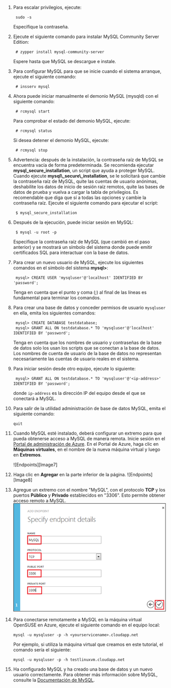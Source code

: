 
1. Para escalar privilegios, ejecute:

		sudo -s
	
	Especifique la contraseña.

2. Ejecute el siguiente comando para instalar MySQL Community Server Edition:

		# zypper install mysql-community-server

	Espere hasta que MySQL se descargue e instale.
3. Para configurar MySQL para que se inicie cuando el sistema arranque, ejecute el siguiente comando:

		# insserv mysql
4. Ahora puede iniciar manualmente el demonio MySQL (mysqld) con el siguiente comando:

		# rcmysql start

	Para comprobar el estado del demonio MySQL, ejecute:

		# rcmysql status

	Si desea detener el demonio MySQL, ejecute:

		# rcmysql stop

5. Advertencia: después de la instalación, la contraseña raíz de MySQL se encuentra vacía de forma predeterminada. Se recomienda ejecutar **mysql\_secure\_installation**, un script que ayuda a proteger MySQL. Cuando ejecute **mysql\\\_secure\\\_installation**, se le solicitará que cambie la contraseña raíz de MySQL, quite las cuentas de usuario anónimas, deshabilite los datos de inicio de sesión raíz remotos, quite las bases de datos de prueba y vuelva a cargar la tabla de privilegios. Es recomendable que diga que sí a todas las opciones y cambie la contraseña raíz. Ejecute el siguiente comando para ejecutar el script:

		$ mysql_secure_installation

6. Después de la ejecución, puede iniciar sesión en MySQL:

		$ mysql -u root -p

	Especifique la contraseña raíz de MySQL (que cambió en el paso anterior) y se mostrará un símbolo del sistema donde puede emitir certificados SQL para interactuar con la base de datos.

7. Para crear un nuevo usuario de MySQL, ejecute los siguientes comandos en el símbolo del sistema **mysql>**:

		mysql> CREATE USER 'mysqluser'@'localhost' IDENTIFIED BY 'password';

	Tenga en cuenta que el punto y coma (;) al final de las líneas es fundamental para terminar los comandos.

8. Para crear una base de datos y conceder permisos de usuario `mysqluser` en ella, emita los siguientes comandos:

		mysql> CREATE DATABASE testdatabase;
		mysql> GRANT ALL ON testdatabase.* TO 'mysqluser'@'localhost' IDENTIFIED BY 'password';

	Tenga en cuenta que los nombres de usuario y contraseñas de la base de datos solo los usan los scripts que se conectan a la base de datos. Los nombres de cuenta de usuario de la base de datos no representan necesariamente las cuentas de usuario reales en el sistema.

9. Para iniciar sesión desde otro equipo, ejecute lo siguiente:

		mysql> GRANT ALL ON testdatabase.* TO 'mysqluser'@'<ip-address>' IDENTIFIED BY 'password';

	donde `ip-address` es la dirección IP del equipo desde el que se conectará a MySQL.
	
10. Para salir de la utilidad administración de base de datos MySQL, emita el siguiente comando:

		quit

11. Cuando MySQL esté instalado, deberá configurar un extremo para que pueda obtenerse acceso a MySQL de manera remota. Inicie sesión en el [Portal de administración de Azure][AzurePreviewPortal]. En el Portal de Azure, haga clic en **Máquinas virtuales**, en el nombre de la nueva máquina virtual y luego en **Extremos**.

	![Endpoints][Image7]

12. Haga clic en **Agregar** en la parte inferior de la página. ![Endpoints][Image8]

13. Agregue un extremo con el nombre "MySQL", con el protocolo **TCP** y los puertos **Público** y **Privado** establecidos en "3306". Esto permite obtener acceso remoto a MySQL. ![Extremos][Image9]

14. Para conectarse remotamente a MySQL en la máquina virtual OpenSUSE en Azure, ejecute el siguiente comando en el equipo local:

		mysql -u mysqluser -p -h <yourservicename>.cloudapp.net

	Por ejemplo, si utiliza la máquina virtual que creamos en este tutorial, el comando sería el siguiente:

		mysql -u mysqluser -p -h testlinuxvm.cloudapp.net

15. Ha configurado MySQL y ha creado una base de datos y un nuevo usuario correctamente. Para obtener más información sobre MySQL, consulte la [Documentación de MySQL][MySQLDocs].

[MySQLDocs]: http://dev.mysql.com/doc/
[AzurePreviewPortal]: http://manage.windowsazure.com

[Image9]: ./media/install-and-run-mysql-on-opensuse-vm/LinuxVmAddEndpointMySQL.png

<!---HONumber=August15_HO6-->